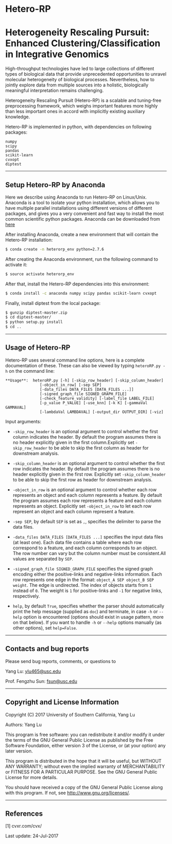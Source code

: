 # Hetero-RP
Heterogeneity Rescaling Pursuit: Enhanced Clustering/Classification in Integrative Genomics
===================

High-throughput technologies have led to large collections of different types of biological data that provide unprecedented opportunities to unravel molecular heterogeneity of biological processes. Nevertheless, how to jointly explore data from multiple sources into a holistic, biologically meaningful interpretation remains challenging. 

Heterogeneity Rescaling Pursuit (Hetero-RP) is a scalable and tuning-free preprocessing framework, which weighs important features more highly than less important ones in accord with implicitly existing auxiliary knowledge. 

Hetero-RP is implemented in python, with dependencies on following packages:

	numpy  
	scipy
	pandas
	scikit-learn
	cvxopt
	diptest

----------
Setup Hetero-RP by Anaconda
---------------
Here we describe using Anaconda to run Hetero-RP on Linux/Unix. Anaconda is a tool to isolate your python installation, which allows you to have multiple parallel installations using different versions of different packages, and gives you a very convenient and fast way to install the most common scientific python packages. Anaconda can be downloaded from [here](https://www.continuum.io/downloads) 

After installing Anaconda, create a new environment that will contain the Hetero-RP installation:

```sh
$ conda create -n heterorp_env python=2.7.6
```

After creating the Anaconda environment, run the following command to activate it:

```sh
$ source activate heterorp_env
```

After that, install the Hetero-RP dependencies into this environment:

```sh
$ conda install -c anaconda numpy scipy pandas scikit-learn cvxopt
```

Finally, install diptest from the local package:

```sh
$ gunzip diptest-master.zip
$ cd diptest-master/
$ python setup.py install
$ cd ..
```

----------
Usage of Hetero-RP
------------------------
Hetero-RP uses several command line options, here is a
complete documentation of these. These can also be viewed by typing ``heteroRP.py
-h`` on the command line:


    **Usage**:  heteroRP.py [-h] [-skip_row_header] [-skip_column_header]
                   [-object_in_row] [-sep SEP]
                   [-data_files DATA_FILES [DATA_FILES ...]]
                   [-signed_graph_file SIGNED_GRAPH_FILE]
                   [-check_feature_validity] [-label_file LABEL_FILE]
                   [-p_value P_VALUE] [-use_knn] [-k K] [-gammaVal GAMMAVAL]
                   [-lambdaVal LAMBDAVAL] [-output_dir OUTPUT_DIR] [-viz]


Input arguments:
  
- ``-skip_row_header`` is an optional argument to control whether the first column indicates the header. By default the program assumes there is no header explicitly given in the first column.Explicitly set ``-skip_row_header`` to be able to skip the first column as header for downstream analysis.

- ``-skip_column_header`` is an optional argument to control whether the first row indicates the header. By default the program assumes there is no header explicitly given in the first row. Explicitly set ``-skip_column_header`` to be able to skip the first row as header for downstream analysis.

- ``-object_in_row`` is an optional argument to control whether each row represents an object and each column represents a feature. By default the program assumes each row represents a feature and each column represents an object. Explicitly set ``-object_in_row`` to let each row represent an object and each column represent a feature.

- ``-sep SEP``, by default ``SEP`` is set as ``,``, specifies the delimiter to parse the data files.

- ``-data_files DATA_FILES [DATA_FILES ...]`` specifies the input data files (at least one). Each data file contains a table where each row correspond to a feature, and each column corresponds to an object. The row number can vary but the column number must be consistent.All values are separated by ``SEP``.

- ``-signed_graph_file SIGNED_GRAPH_FILE`` specifies the signed graph encoding either the positive-links and negative-links information. Each row represents one edge in the format: ``object_A SEP object_B SEP weight``. The edge is undirected. The index of objects starts from ``1`` instead of ``0``. The weight is ``1`` for positive-links and ``-1`` for negative links, respectively.
                        

- ``help``, by default ``True``, specifies whether the parser should
  automatically print the help message (supplied as ``doc``) and
  terminate, in case ``-h`` or ``--help`` option is encountered
  (options should exist in usage pattern, more on that below). If you
  want to handle ``-h`` or ``--help`` options manually (as other
  options), set ``help=False``.	


	
----------
Contacts and bug reports
------------------------
Please send bug reports, comments, or questions to 

Yang Lu: [ylu465@usc.edu](mailto:ylu465@usc.edu)

Prof. Fengzhu Sun: [fsun@usc.edu](mailto:fsun@usc.edu)


----------
Copyright and License Information
---------------------------------
Copyright (C) 2017 University of Southern California, Yang Lu

Authors: Yang Lu

This program is free software: you can redistribute it and/or modify it under
the terms of the GNU General Public License as published by the Free Software
Foundation, either version 3 of the License, or (at your option) any later
version.

This program is distributed in the hope that it will be useful, but WITHOUT
ANY WARRANTY; without even the implied warranty of MERCHANTABILITY or FITNESS
FOR A PARTICULAR PURPOSE. See the GNU General Public License for more details.

You should have received a copy of the GNU General Public License along with
this program. If not, see http://www.gnu.org/licenses/.


----------
References
---------------------------------
[1] cvxr.com/cvx/



Last update: 24-Jul-2017
